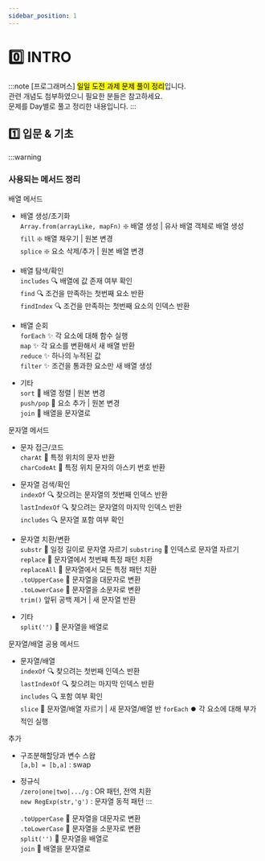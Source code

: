 ```yaml
---
sidebar_position: 1
---
```


# 0️⃣ INTRO

:::note
[프로그래머스] <mark>일일 도전 과제 문제 풀이 정리</mark>입니다.  
관련 개념도 첨부하였으니 필요한 분들은 참고하세요.  
문제를 Day별로 풀고 정리한 내용입니다.
:::


## 1️⃣ 입문 & 기초


:::warning
### 사용되는 메서드 정리

배열 메서드

- 배열 생성/초기화  
    `Array.from(arrayLike, mapFn)` ❇️ 배열 생성 | 유사 배열 객체로 배열 생성  
    `fill` ❇️ 배열 채우기 | 원본 변경  
    `splice` ❇️ 요소 삭제/추가 | 원본 배열 변경  

- 배열 탐색/확인  
    `includes` 🔍 배열에 값 존재 여부 확인  
    `find` 🔍 조건을 만족하는 첫번째 요소 반환  
    `findIndex` 🔍 조건을 만족하는 첫번째 요소의 인덱스 반환  

- 배열 순회  
    `forEach` ✨ 각 요소에 대해 함수 실행  
    `map` ✨ 각 요소를 변환해서 새 배열 반환  
    `reduce` ✨ 하나의 누적된 값  
    `filter` ✨ 조건을 통과한 요소만 새 배열 생성  

- 기타  
    `sort` 💚 배열 정렬 | 원본 변경  
    `push/pop` 💚 요소 추가 | 원본 변경  
    `join`  💚 배열을 문자열로  


문자열 메서드

- 문자 접근/코드  
    `charAt` 💟 특정 위치의 문자 반환  
    `charCodeAt` 💟 특정 위치 문자의 아스키 번호 반환

- 문자열 검색/확인  
    `indexOf` 🔍 찾으려는 문자열의 첫번째 인덱스 반환  
    `lastIndexOf` 🔍 찾으려는 문자열의 마지막 인덱스 반환  
    `includes` 🔍 문자열 포함 여부 확인  

- 문자열 치환/변환  
    `substr` 🔄 일정 길이로 문자열 자르기
    `substring` 🔄 인덱스로 문자열 자르기
    `replace` 🔄 문자열에서 첫번째 특정 패턴 치환  
    `replaceAll` 🔄 문자열에서 모든 특정 패턴 치환  
    `.toUpperCase` 🔄 문자열을 대문자로 변환  
    `.toLowerCase` 🔄 문자열을 소문자로 변환  
    `trim()` 앞뒤 공백 제거 | 새 문자열 반환

- 기타  
    `split('')`  💜 문자열을 배열로  
    


문자열/배열 공용 메서드

- 문자열/배열  
    `indexOf` 🔍 찾으려는 첫번째 인덱스 반환  
    `lastIndexOf` 🔍 찾으려는 마지막 인덱스 반환  
    `includes` 🔍  포함 여부 확인  
    `slice` 🔄  문자열/배열 자르기 | 새 문자열/배열 반
    `forEach` ⏺️ 각 요소에 대해 부가적인 실행  


추가
 
- 구조분해할당과 변수 스왑  
    `[a,b] = [b,a]` : swap

- 정규식    
    `/zero|one|two|.../g` : OR 패턴, 전역 치환  
    `new RegExp(str,'g')` : 문자열 동적 패턴
:::

    `.toUpperCase` 🔄 문자열을 대문자로 변환  
    `.toLowerCase` 🔄 문자열을 소문자로 변환  
    `split('')`  💜 문자열을 배열로  
    `join`  💚 배열을 문자열로  